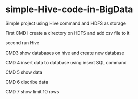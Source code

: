 # simple-Hive-code-in-BigData
Simple project using Hive command and HDFS as storage

First CMD i create a cirectory on HDFS and add csv file to it

second run Hive

CMD3  show databases on hive and create new database

CMD 4 insert data to database using insert SQL command

CMD 5  show data

CMD 6 discribe data

CMD 7 show limit 10 rows

